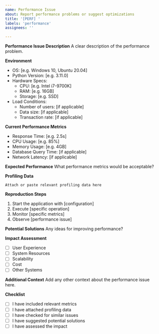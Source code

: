 ```yaml
---
name: Performance Issue
about: Report performance problems or suggest optimizations
title: '[PERF] '
labels: 'performance'
assignees: ''

---
```


**Performance Issue Description**
A clear description of the performance problem.

**Environment**
- OS: [e.g. Windows 10, Ubuntu 20.04]
- Python Version: [e.g. 3.11.0]
- Hardware Specs:
  - CPU: [e.g. Intel i7-9700K]
  - RAM: [e.g. 16GB]
  - Storage: [e.g. SSD]
- Load Conditions:
  - Number of users: [if applicable]
  - Data size: [if applicable]
  - Transaction rate: [if applicable]

**Current Performance Metrics**
- Response Time: [e.g. 2.5s]
- CPU Usage: [e.g. 85%]
- Memory Usage: [e.g. 4GB]
- Database Query Time: [if applicable]
- Network Latency: [if applicable]

**Expected Performance**
What performance metrics would be acceptable?

**Profiling Data**
```
Attach or paste relevant profiling data here
```

**Reproduction Steps**
1. Start the application with [configuration]
2. Execute [specific operation]
3. Monitor [specific metrics]
4. Observe [performance issue]

**Potential Solutions**
Any ideas for improving performance?

**Impact Assessment**
- [ ] User Experience
- [ ] System Resources
- [ ] Scalability
- [ ] Cost
- [ ] Other Systems

**Additional Context**
Add any other context about the performance issue here.

**Checklist**
- [ ] I have included relevant metrics
- [ ] I have attached profiling data
- [ ] I have checked for similar issues
- [ ] I have suggested potential solutions
- [ ] I have assessed the impact
